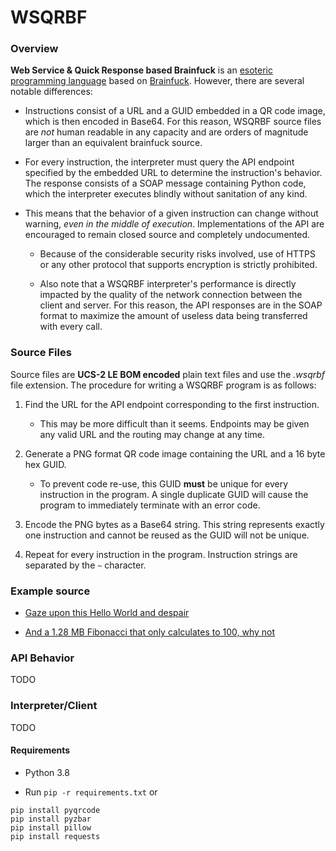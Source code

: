 # WSQRBF

### Overview

**Web Service & Quick Response based Brainfuck** is an 
[esoteric programming language](https://en.wikipedia.org/wiki/Esoteric_programming_language)
based on 
[Brainfuck](https://en.wikipedia.org/wiki/Brainfuck). 
However, there are several notable differences:

* Instructions consist of a URL and a GUID embedded in a QR code 
image, which is then encoded in Base64. For this reason, WSQRBF source files
are _not_ human readable in any capacity and are orders of magnitude larger than an equivalent brainfuck source.

* For every instruction, the interpreter must query the API endpoint specified
by the embedded URL to determine the instruction's behavior. The response 
consists of a SOAP message containing Python code, which the interpreter 
executes blindly without sanitation of any kind. 

* This means that the behavior of a given instruction can change without warning,
_even in the middle of execution_. Implementations of the API are encouraged
to remain closed source and completely undocumented.

    - Because of the considerable security risks involved, use 
    of HTTPS or any other protocol that supports encryption is strictly 
    prohibited.
    
    - Also note that a WSQRBF interpreter's performance is directly impacted
    by the quality of the network connection between the client and server. For 
    this reason, the API responses are in the SOAP format to maximize the amount of
    useless data being transferred with every call.

### Source Files

Source files are **UCS-2 LE BOM encoded** plain text files and use the _.wsqrbf_ 
file extension. The procedure for writing a WSQRBF program is as follows:

1. Find the URL for the API endpoint corresponding to the first instruction. 
    
    - This may be more difficult than it seems. Endpoints may be given any 
    valid URL and the routing may change at any time.
    
2. Generate a PNG format QR code image containing the URL and a 16 byte hex GUID. 

    - To prevent code re-use, this GUID **must** be unique for every instruction in the program.
    A single duplicate GUID will cause the program to immediately terminate with an error code.

3. Encode the PNG bytes as a Base64 string. This string represents exactly one instruction
and cannot be reused as the GUID will not be unique.

4. Repeat for every instruction in the program. Instruction strings are separated by the `~` character.

### Example source

* [Gaze upon this Hello World and despair](https://raw.githubusercontent.com/erikm6872/WSQRBF/master/samples/helloworld.wsqrbf)

* [And a 1.28 MB Fibonacci that only calculates to 100, why not](https://raw.githubusercontent.com/erikm6872/WSQRBF/master/samples/fibonacci.wsqrbf)

### API Behavior

TODO

### Interpreter/Client

TODO

#### Requirements

* Python 3.8

* Run `pip -r requirements.txt` or

```
pip install pyqrcode
pip install pyzbar
pip install pillow
pip install requests
```